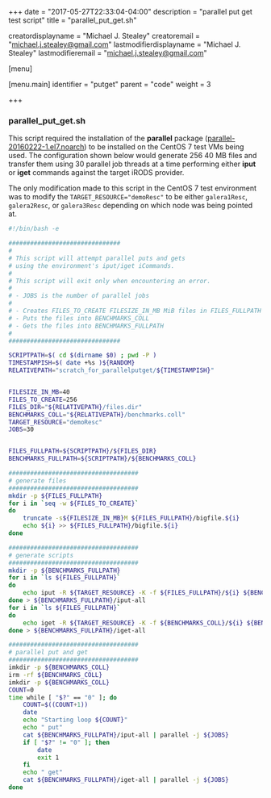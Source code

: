 +++
date = "2017-05-27T22:33:04-04:00"
description = "parallel put get test script"
title = "parallel_put_get.sh"

creatordisplayname = "Michael J. Stealey" creatoremail = "michael.j.stealey@gmail.com" lastmodifierdisplayname = "Michael J. Stealey" lastmodifieremail = "michael.j.stealey@gmail.com"

[menu]

  [menu.main]
    identifier = "putget"
    parent = "code"
    weight = 3

+++

### parallel_put_get.sh

This script required the installation of the **parallel** package ([parallel-20160222-1.el7.noarch](https://www.rpmfind.net/linux/RPM/epel/7/aarch64/p/parallel-20160222-1.el7.noarch.html)) to be installed on the CentOS 7 test VMs being used. The configuration shown below would generate 256 40 MB files and transfer them using 30 parallel job threads at a time performing either **iput** or **iget** commands against the target iRODS provider.

The only modification made to this script in the CentOS 7 test environment was to modify the `TARGET_RESOURCE="demoResc"` to be either `galera1Resc`, `galera2Resc`, or `galera3Resc` depending on which node was being pointed at.

```bash
#!/bin/bash -e

###############################
#
# This script will attempt parallel puts and gets
# using the environment's iput/iget iCommands.
#
# This script will exit only when encountering an error.
#
# - JOBS is the number of parallel jobs
#
# - Creates FILES_TO_CREATE FILESIZE_IN_MB MiB files in FILES_FULLPATH
# - Puts the files into BENCHMARKS_COLL
# - Gets the files into BENCHMARKS_FULLPATH
#
###############################

SCRIPTPATH=$( cd $(dirname $0) ; pwd -P )
TIMESTAMPISH=$( date +%s )${RANDOM}
RELATIVEPATH="scratch_for_parallelputget/${TIMESTAMPISH}"


FILESIZE_IN_MB=40
FILES_TO_CREATE=256
FILES_DIR="${RELATIVEPATH}/files.dir"
BENCHMARKS_COLL="${RELATIVEPATH}/benchmarks.coll"
TARGET_RESOURCE="demoResc"
JOBS=30


FILES_FULLPATH=${SCRIPTPATH}/${FILES_DIR}
BENCHMARKS_FULLPATH=${SCRIPTPATH}/${BENCHMARKS_COLL}

####################################
# generate files
####################################
mkdir -p ${FILES_FULLPATH}
for i in `seq -w ${FILES_TO_CREATE}`
do
    truncate -s${FILESIZE_IN_MB}M ${FILES_FULLPATH}/bigfile.${i}
    echo ${i} >> ${FILES_FULLPATH}/bigfile.${i}
done

####################################
# generate scripts
####################################
mkdir -p ${BENCHMARKS_FULLPATH}
for i in `ls ${FILES_FULLPATH}`
do
    echo iput -R ${TARGET_RESOURCE} -K -f ${FILES_FULLPATH}/${i} ${BENCHMARKS_COLL}/
done > ${BENCHMARKS_FULLPATH}/iput-all
for i in `ls ${FILES_FULLPATH}`
do
    echo iget -R ${TARGET_RESOURCE} -K -f ${BENCHMARKS_COLL}/${i} ${BENCHMARKS_FULLPATH}/
done > ${BENCHMARKS_FULLPATH}/iget-all

####################################
# parallel put and get
####################################
imkdir -p ${BENCHMARKS_COLL}
irm -rf ${BENCHMARKS_COLL}
imkdir -p ${BENCHMARKS_COLL}
COUNT=0
time while [ "$?" == "0" ]; do
    COUNT=$((COUNT+1))
    date
    echo "Starting loop ${COUNT}"
    echo " put"
    cat ${BENCHMARKS_FULLPATH}/iput-all | parallel -j ${JOBS}
    if [ "$?" != "0" ]; then
        date
        exit 1
    fi
    echo " get"
    cat ${BENCHMARKS_FULLPATH}/iget-all | parallel -j ${JOBS}
done
```
